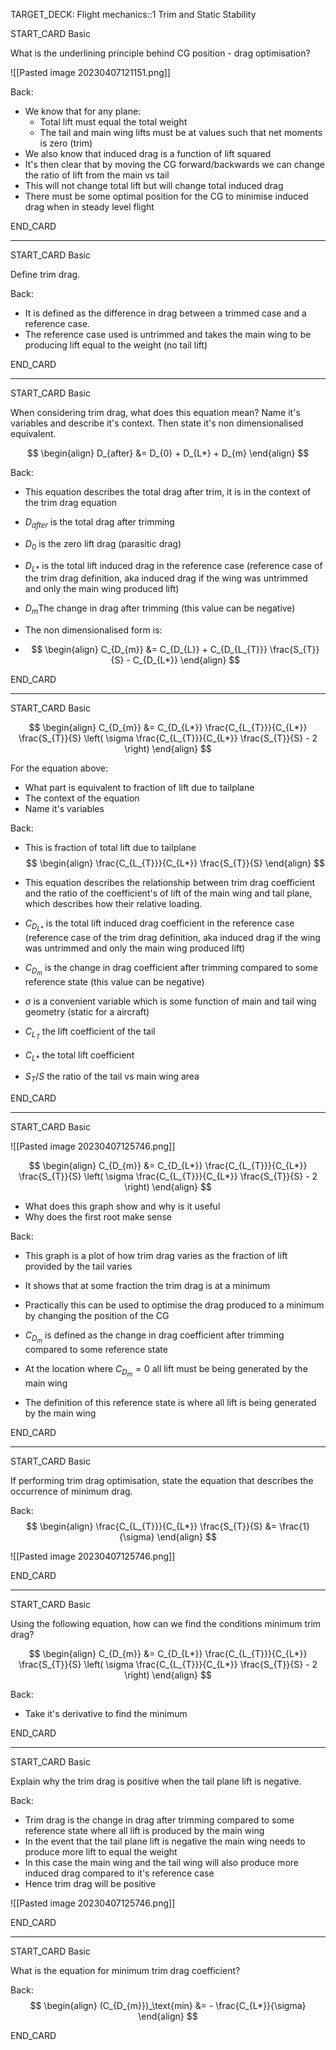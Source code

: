 TARGET_DECK: Flight mechanics::1 Trim and Static Stability



START_CARD
Basic

What is the underlining principle behind CG position - drag optimisation?

![[Pasted image 20230407121151.png]]

Back: 
- We know that for any plane:
	- Total lift must equal the total weight
	- The tail and main wing lifts must be at values such that net moments is zero (trim)
- We also know that induced drag is a function of lift squared
- It's then clear that by moving the CG forward/backwards we can change the ratio of lift from the main vs tail
- This will not change total lift but will change total induced drag
- There must be some optimal position for the CG to minimise induced drag when in steady level flight

END_CARD


--------

START_CARD
Basic

Define trim drag.

Back: 
- It is defined as the difference in drag between  a trimmed case and a reference case.
- The reference case used is untrimmed and takes the main wing to be producing lift equal to the weight (no tail lift)

END_CARD


--------

START_CARD
Basic

When considering trim drag, what does this equation mean? Name it's variables and describe it's context. Then state it's non dimensionalised equivalent.

$$ \begin{align}
D_{after} &= D_{0} + D_{L*} + D_{m}
\end{align} $$

Back: 
- This equation describes the total drag after trim, it is in the context of the trim drag equation

- $D_{after}$ is the total drag after trimming
- $D_{0}$ is the zero lift drag (parasitic drag)
- $D_{L*}$ is the total lift induced drag in the reference case (reference case of the trim drag definition, aka induced drag if the wing was untrimmed and only the main wing produced lift)
- $D_{m}$The change in drag after trimming (this value can be negative)

- The non dimensionalised form is:
- $$ \begin{align}
C_{D_{m}} &= C_{D_{L}} + C_{D_{L_{T}}} \frac{S_{T}}{S} - C_{D_{L*}}
\end{align} $$

END_CARD



--------

START_CARD
Basic

$$ \begin{align}
C_{D_{m}} &= C_{D_{L*}} \frac{C_{L_{T}}}{C_{L*}} \frac{S_{T}}{S} \left( \sigma \frac{C_{L_{T}}}{C_{L*}} \frac{S_{T}}{S} - 2 \right)
\end{align} $$

For the equation above:
- What part is equivalent to fraction of lift due to tailplane
- The context of the equation
- Name it's variables

Back: 

- This is fraction of total lift due to tailplane
$$ \begin{align}
\frac{C_{L_{T}}}{C_{L*}} \frac{S_{T}}{S}
\end{align} $$

- This equation describes the relationship between trim drag coefficient and the ratio of the coefficient's of lift of the main wing and tail plane, which describes how their relative loading.

- $C_{D_{L*}}$ is the total lift induced drag coefficient in the reference case (reference case of the trim drag definition, aka induced drag if the wing was untrimmed and only the main wing produced lift)
- $C_{D_{m}}$ is the change in drag coefficient after trimming compared to some reference state (this value can be negative)
- $\sigma$ is a convenient variable which is some function of main and tail wing geometry (static for a aircraft)
- $C_{L_{T}}$ the lift coefficient of the tail
- $C_{L*}$ the total lift coefficient
- $S_{T}/S$ the ratio of the tail vs main wing area

END_CARD



--------

START_CARD
Basic


![[Pasted image 20230407125746.png]]

$$ \begin{align}
C_{D_{m}} &= C_{D_{L*}} \frac{C_{L_{T}}}{C_{L*}} \frac{S_{T}}{S} \left( \sigma \frac{C_{L_{T}}}{C_{L*}} \frac{S_{T}}{S} - 2 \right)
\end{align} $$

- What does this graph show and why is it useful
- Why does the first root make sense 

Back: 
- This graph is a plot of how trim drag varies as the fraction of lift provided by the tail varies
- It shows that at some fraction the trim drag is at a minimum
- Practically this can be used to optimise the drag produced to a minimum by changing the position of the CG

-  $C_{D_{m}}$ is defined as the change in drag coefficient after trimming compared to some reference state
- At the location where $C_{D_{m}}=0$ all lift must be being generated by the main wing
- The definition of this reference state is where all lift is being generated by the main wing

END_CARD



--------

START_CARD
Basic

If performing trim drag optimisation, state the equation that describes the occurrence of minimum drag. 

Back: 
$$ \begin{align}
\frac{C_{L_{T}}}{C_{L*}} \frac{S_{T}}{S} &= \frac{1}{\sigma}
\end{align} $$

![[Pasted image 20230407125746.png]]

END_CARD



--------

START_CARD
Basic

Using the following equation, how can we find the conditions minimum trim drag?

$$ \begin{align}
C_{D_{m}} &= C_{D_{L*}} \frac{C_{L_{T}}}{C_{L*}} \frac{S_{T}}{S} \left( \sigma \frac{C_{L_{T}}}{C_{L*}} \frac{S_{T}}{S} - 2 \right)
\end{align} $$

Back: 
- Take it's derivative to find the minimum

END_CARD



--------

START_CARD
Basic

Explain why the trim drag is positive when the tail plane lift is negative.

Back: 
- Trim drag is the change in drag after trimming compared to some reference state where all lift is produced by the main wing
- In the event that the tail plane lift is negative the main wing needs to produce more lift to equal the weight
- In this case the main wing and the tail wing will also produce more induced drag compared to it's reference case
- Hence trim drag will be positive

![[Pasted image 20230407125746.png]]

END_CARD



--------

START_CARD
Basic

What is the equation for minimum trim drag coefficient?

Back: 
$$ \begin{align}
(C_{D_{m}})_\text{min} &= - \frac{C_{L*}}{\sigma} 
\end{align} $$

END_CARD


